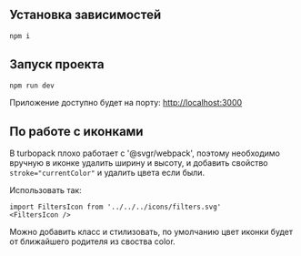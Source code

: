 ## Установка зависимостей

```bash
npm i
```

## Запуск проекта

```bash
npm run dev
```

Приложение доступно будет на порту: [http://localhost:3000](http://localhost:3000)

## По работе с иконками

В turbopack плохо работает с '@svgr/webpack', поэтому необходимо вручную в иконке удалить ширину и высоту, и добавить свойство `stroke="currentColor"` и удалить цвета если были.

Использовать так:

```
import FiltersIcon from '../../../icons/filters.svg'
<FiltersIcon />
```

Можно добавить класс и стилизовать, по умолчанию цвет иконки будет от ближайшего родителя из своства color.
